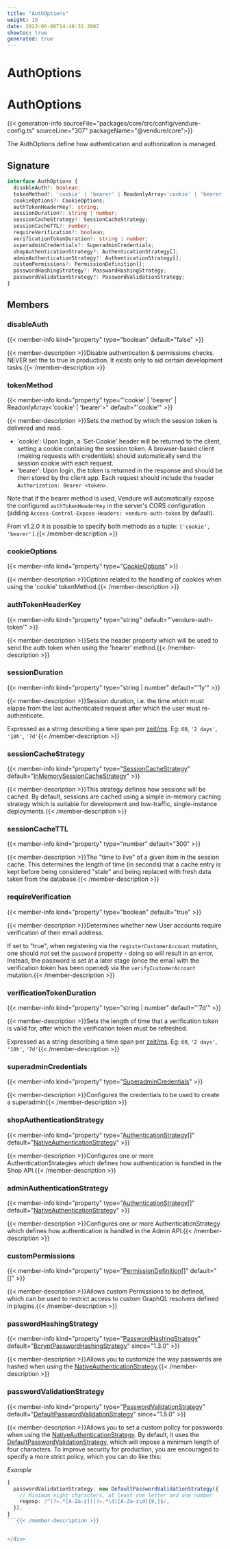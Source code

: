 ```yaml
---
title: "AuthOptions"
weight: 10
date: 2023-06-06T14:49:32.300Z
showtoc: true
generated: true
---
```

<!-- This file was generated from the Vendure source. Do not modify. Instead, re-run the "docs:build" script -->

# AuthOptions
<div class="symbol">


# AuthOptions

{{< generation-info sourceFile="packages/core/src/config/vendure-config.ts" sourceLine="307" packageName="@vendure/core">}}

The AuthOptions define how authentication and authorization is managed.

## Signature

```TypeScript
interface AuthOptions {
  disableAuth?: boolean;
  tokenMethod?: 'cookie' | 'bearer' | ReadonlyArray<'cookie' | 'bearer'>;
  cookieOptions?: CookieOptions;
  authTokenHeaderKey?: string;
  sessionDuration?: string | number;
  sessionCacheStrategy?: SessionCacheStrategy;
  sessionCacheTTL?: number;
  requireVerification?: boolean;
  verificationTokenDuration?: string | number;
  superadminCredentials?: SuperadminCredentials;
  shopAuthenticationStrategy?: AuthenticationStrategy[];
  adminAuthenticationStrategy?: AuthenticationStrategy[];
  customPermissions?: PermissionDefinition[];
  passwordHashingStrategy?: PasswordHashingStrategy;
  passwordValidationStrategy?: PasswordValidationStrategy;
}
```
## Members

### disableAuth

{{< member-info kind="property" type="boolean" default="false"  >}}

{{< member-description >}}Disable authentication & permissions checks.
NEVER set the to true in production. It exists
only to aid certain development tasks.{{< /member-description >}}

### tokenMethod

{{< member-info kind="property" type="'cookie' | 'bearer' | ReadonlyArray&#60;'cookie' | 'bearer'&#62;" default="'cookie'"  >}}

{{< member-description >}}Sets the method by which the session token is delivered and read.

* 'cookie': Upon login, a 'Set-Cookie' header will be returned to the client, setting a
  cookie containing the session token. A browser-based client (making requests with credentials)
  should automatically send the session cookie with each request.
* 'bearer': Upon login, the token is returned in the response and should be then stored by the
  client app. Each request should include the header `Authorization: Bearer <token>`.

Note that if the bearer method is used, Vendure will automatically expose the configured
`authTokenHeaderKey` in the server's CORS configuration (adding `Access-Control-Expose-Headers: vendure-auth-token`
by default).

From v1.2.0 it is possible to specify both methods as a tuple: `['cookie', 'bearer']`.{{< /member-description >}}

### cookieOptions

{{< member-info kind="property" type="<a href='/typescript-api/auth/cookie-options#cookieoptions'>CookieOptions</a>"  >}}

{{< member-description >}}Options related to the handling of cookies when using the 'cookie' tokenMethod.{{< /member-description >}}

### authTokenHeaderKey

{{< member-info kind="property" type="string" default="'vendure-auth-token'"  >}}

{{< member-description >}}Sets the header property which will be used to send the auth token when using the 'bearer' method.{{< /member-description >}}

### sessionDuration

{{< member-info kind="property" type="string | number" default="'1y'"  >}}

{{< member-description >}}Session duration, i.e. the time which must elapse from the last authenticated request
after which the user must re-authenticate.

Expressed as a string describing a time span per
[zeit/ms](https://github.com/zeit/ms.js).  Eg: `60`, `'2 days'`, `'10h'`, `'7d'`{{< /member-description >}}

### sessionCacheStrategy

{{< member-info kind="property" type="<a href='/typescript-api/auth/session-cache-strategy#sessioncachestrategy'>SessionCacheStrategy</a>" default="<a href='/typescript-api/auth/in-memory-session-cache-strategy#inmemorysessioncachestrategy'>InMemorySessionCacheStrategy</a>"  >}}

{{< member-description >}}This strategy defines how sessions will be cached. By default, sessions are cached using a simple
in-memory caching strategy which is suitable for development and low-traffic, single-instance
deployments.{{< /member-description >}}

### sessionCacheTTL

{{< member-info kind="property" type="number" default="300"  >}}

{{< member-description >}}The "time to live" of a given item in the session cache. This determines the length of time (in seconds)
that a cache entry is kept before being considered "stale" and being replaced with fresh data
taken from the database.{{< /member-description >}}

### requireVerification

{{< member-info kind="property" type="boolean" default="true"  >}}

{{< member-description >}}Determines whether new User accounts require verification of their email address.

If set to "true", when registering via the `registerCustomerAccount` mutation, one should *not* set the
`password` property - doing so will result in an error. Instead, the password is set at a later stage
(once the email with the verification token has been opened) via the `verifyCustomerAccount` mutation.{{< /member-description >}}

### verificationTokenDuration

{{< member-info kind="property" type="string | number" default="'7d'"  >}}

{{< member-description >}}Sets the length of time that a verification token is valid for, after which the verification token must be refreshed.

Expressed as a string describing a time span per
[zeit/ms](https://github.com/zeit/ms.js).  Eg: `60`, `'2 days'`, `'10h'`, `'7d'`{{< /member-description >}}

### superadminCredentials

{{< member-info kind="property" type="<a href='/typescript-api/auth/superadmin-credentials#superadmincredentials'>SuperadminCredentials</a>"  >}}

{{< member-description >}}Configures the credentials to be used to create a superadmin{{< /member-description >}}

### shopAuthenticationStrategy

{{< member-info kind="property" type="<a href='/typescript-api/auth/authentication-strategy#authenticationstrategy'>AuthenticationStrategy</a>[]" default="<a href='/typescript-api/auth/native-authentication-strategy#nativeauthenticationstrategy'>NativeAuthenticationStrategy</a>"  >}}

{{< member-description >}}Configures one or more AuthenticationStrategies which defines how authentication
is handled in the Shop API.{{< /member-description >}}

### adminAuthenticationStrategy

{{< member-info kind="property" type="<a href='/typescript-api/auth/authentication-strategy#authenticationstrategy'>AuthenticationStrategy</a>[]" default="<a href='/typescript-api/auth/native-authentication-strategy#nativeauthenticationstrategy'>NativeAuthenticationStrategy</a>"  >}}

{{< member-description >}}Configures one or more AuthenticationStrategy which defines how authentication
is handled in the Admin API.{{< /member-description >}}

### customPermissions

{{< member-info kind="property" type="<a href='/typescript-api/auth/permission-definition#permissiondefinition'>PermissionDefinition</a>[]" default="[]"  >}}

{{< member-description >}}Allows custom Permissions to be defined, which can be used to restrict access to custom
GraphQL resolvers defined in plugins.{{< /member-description >}}

### passwordHashingStrategy

{{< member-info kind="property" type="<a href='/typescript-api/auth/password-hashing-strategy#passwordhashingstrategy'>PasswordHashingStrategy</a>" default="<a href='/typescript-api/auth/bcrypt-password-hashing-strategy#bcryptpasswordhashingstrategy'>BcryptPasswordHashingStrategy</a>"  since="1.3.0" >}}

{{< member-description >}}Allows you to customize the way passwords are hashed when using the <a href='/typescript-api/auth/native-authentication-strategy#nativeauthenticationstrategy'>NativeAuthenticationStrategy</a>.{{< /member-description >}}

### passwordValidationStrategy

{{< member-info kind="property" type="<a href='/typescript-api/auth/password-validation-strategy#passwordvalidationstrategy'>PasswordValidationStrategy</a>" default="<a href='/typescript-api/auth/default-password-validation-strategy#defaultpasswordvalidationstrategy'>DefaultPasswordValidationStrategy</a>"  since="1.5.0" >}}

{{< member-description >}}Allows you to set a custom policy for passwords when using the <a href='/typescript-api/auth/native-authentication-strategy#nativeauthenticationstrategy'>NativeAuthenticationStrategy</a>.
By default, it uses the <a href='/typescript-api/auth/default-password-validation-strategy#defaultpasswordvalidationstrategy'>DefaultPasswordValidationStrategy</a>, which will impose a minimum length
of four characters. To improve security for production, you are encouraged to specify a more strict
policy, which you can do like this:

*Example*

```ts
{
  passwordValidationStrategy: new DefaultPasswordValidationStrategy({
    // Minimum eight characters, at least one letter and one number
    regexp: /^(?=.*[A-Za-z])(?=.*\d)[A-Za-z\d]{8,}$/,
  }),
}
```{{< /member-description >}}


</div>
